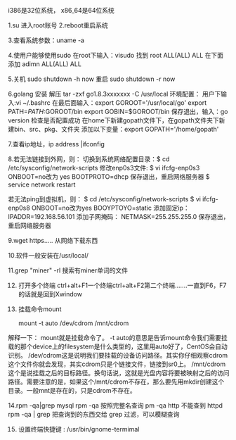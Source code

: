 i386是32位系统， x86_64是64位系统

1.su 进入root账号
2.reboot重启系统

3.查看系统参数：uname -a

4.使用户能够使用sudo
在root下输入：visudo
找到  root   ALL(ALL)   ALL
在下面添加 adimn  ALL(ALL)  ALL

5.关机 sudo shutdown -h now
  重启 sudo shutdown -r now

6.golang 安装
解压 tar -zxf  go1.8.3xxxxxxx -C /usr/local
环境配置：
	用户下输入:vi ~/.bashrc
	在最后面输入：export GOROOT='/usr/local/go'
		      export PATH=$PATH:$GOROOT/bin
		      export GOBIN=$GOROOT/bin
	保存退出，输入：go version 检查是否配置成功
	在home下新建gopath文件下，在gopath文件夹下新建bin、src、pkg、文件夹
	添加以下变量：export GOPATH='/home/gopath'
		      

7.查看ip地址，ip address |ifconfig

8.若无法链接到外网，则：
	切换到系统网络配置目录：$ cd /etc/sysconfig/network-scripts
	修改enp0s3文件:		$ vi ifcfg-enp0s3
	ONBOOT=no改为 yes
	BOOTPROTO=dhcp
	保存退出，重启网络服务器 $ service network restart

  若无法ping到虚拟机，则：
	$ cd /etc/sysconfig/network-scripts
	$ vi ifcfg-enp0s8
	ONBOOT=no改为yes
	BOOYPTOYO=static
	添加固定ip： IPADDR=192.168.56.101
	添加子网掩码： NETMASK=255.255.255.0
	保存退出，重启网络服务器

9.wget https.....   从网络下载东西

10.软件一般安装在/usr/local/

11.grep "miner" -rl 搜索有miner单词的文件

12. 打开多个终端
ctrl+alt+F1一个终端ctrl+alt+F2第二个终端.......一直到F6，F7的话就是回到Xwindow

13. 挂载命令mount

	mount -t auto /dev/cdrom /mnt/cdrom

解释一下：
mount就是挂载命令了。
-t auto的意思是告诉mount命令我们需要挂载的那个device上的filesystem是什么类型的，这里用auto好了，CentOS会自动识别。
/dev/cdrom这是说明我们要挂载的设备访问路径。其实你仔细观察cdrom这个文件你就会发现，其实cdrom只是个链接文件，链接到sr0上。
/mnt/cdrom这个是说挂载之后的目标路径。换句话说，这就是光盘内容将要被映射之后的访问路径。需要注意的是，如果这个/mnt/cdrom不存在，那么要先用mkdir创建这个目录。一般mnt是存在的，只是cdrom不存在。

14.rpm -qa|grep mysql
rpm -qa 按照完整名查询
pm -qa http 不能查到 httpd
rpm -qa | grep 把查询到的东西交给 grep 过滤，可以模糊查询

15. 设置终端快捷键
	: /usr/bin/gnome-termimal





